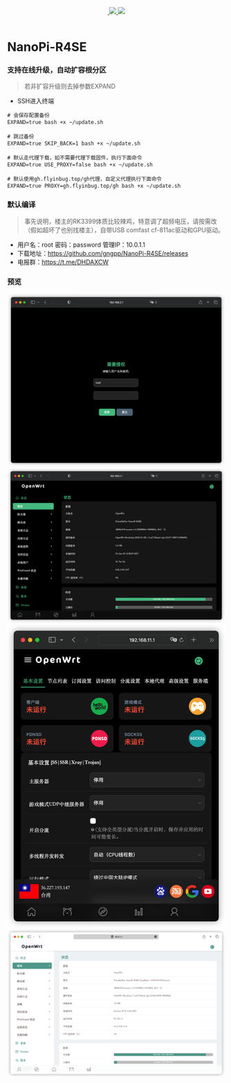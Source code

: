 <div align="center">
<a href="/LICENSE">
    <img src="https://img.shields.io/github/license/gngpp/NanoPi-R4SE?style=flat&a=1" alt="">
  </a>
  </a><a href="https://github.com/gngpp/NanoPi-R4SE/releases">
    <img src="https://img.shields.io/github/release/gngpp/NanoPi-R4SE.svg?style=flat">
  </a><a href="hhttps://github.com/gngpp/NanoPi-R4SE/releases">
    <img src="https://img.shields.io/github/downloads/gngpp/NanoPi-R4SE/total?style=flat">
  </a>
</div>
<br>

# NanoPi-R4SE

### 支持在线升级，自动扩容根分区
> 若非扩容升级则去掉参数EXPAND
- SSH进入终端
```
# 会保存配置备份
EXPAND=true bash +x ~/update.sh

# 跳过备份
EXPAND=true SKIP_BACK=1 bash +x ~/update.sh

# 默认走代理下载，如不需要代理下载固件，执行下面命令
EXPAND=true USE_PROXY=false bash +x ~/update.sh

# 默认使用gh.flyinbug.top/gh代理，自定义代理执行下面命令
EXPAND=true PROXY=gh.flyinbug.top/gh bash +x ~/update.sh
```

### 默认编译  
> 事先说明，楼主的RK3399体质比较辣鸡，特意调了超频电压，请按需改（假如超坏了也别找楼主），自带USB comfast cf-811ac驱动和GPU驱动。
- 用户名：root 密码：password  管理IP：10.0.1.1
- 下载地址：https://github.com/gngpp/NanoPi-R4SE/releases
- 电报群：https://t.me/DHDAXCW

### 预览
<img src="./preview/login.png"/>
<img src="./preview/home.png"/>
<img src="./preview/vssr.png"/>
<img src="./preview/light.png"/>